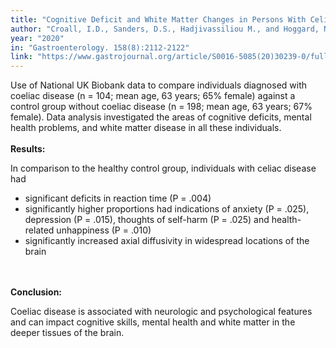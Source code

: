 ```yaml
---
title: "Cognitive Deficit and White Matter Changes in Persons With Celiac Disease: A Population-Based Study. Gastroenterology."
author: "Croall, I.D., Sanders, D.S., Hadjivassiliou M., and Hoggard, N."
year: "2020"
in: "Gastroenterology. 158(8):2112-2122"
link: "https://www.gastrojournal.org/article/S0016-5085(20)30239-0/fulltext"
---
```


Use of National UK Biobank data to compare individuals diagnosed with coeliac disease (n = 104; mean age, 63 years; 65% female) against a control group without coeliac disease (n = 198; mean age, 63 years; 67% female). Data analysis investigated the areas of cognitive deficits, mental health problems, and white matter disease in all these individuals.
<br><br>
**Results:**

In comparison to the healthy control group, individuals with celiac disease had

- significant deficits in reaction time (P = .004)
- significantly higher proportions had indications of anxiety (P = .025), depression (P = .015), thoughts of self-harm (P = .025) and health-related unhappiness (P = .010)
- significantly increased axial diffusivity in widespread locations of the brain
 
<br><br>
**Conclusion:**

Coeliac disease is associated with neurologic and psychological features and can impact cognitive skills, mental health and white matter in the deeper tissues of the brain.